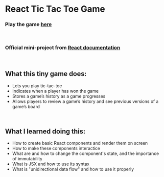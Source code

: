 # React Tic Tac Toe Game

### Play the game [here](https://tic-tac-toe-ivory-two.vercel.app/)
<br/>

### Official mini-project from  [React documentation](https://reactjs.org/tutorial/tutorial.html)
<br/>

## What this tiny game does: 
- Lets you play tic-tac-toe
- Indicates when a player has won the game
- Stores a game’s history as a game progresses
- Allows players to review a game’s history and see previous versions of a game’s board

<br/>

## What I learned doing this:
- How to create basic React components and render them on screen
- How to make these components interactice
- What are and how to change the component's state, and the importance of immutability
- What is JSX and how to use its syntax
- What is "unidirectional data flow" and how to use it properly  
